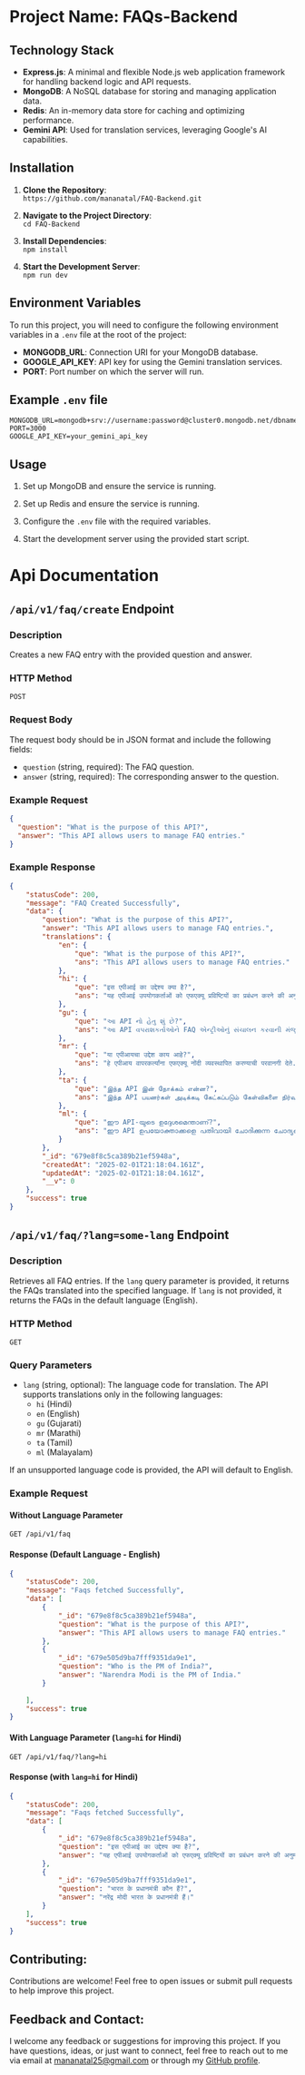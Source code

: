 # Project Name: FAQs-Backend 

## Technology Stack

- **Express.js**: A minimal and flexible Node.js web application framework for handling backend logic and API requests.  
- **MongoDB**: A NoSQL database for storing and managing application data.  
- **Redis**: An in-memory data store for caching and optimizing performance.  
- **Gemini API**: Used for translation services, leveraging Google's AI capabilities.  
 

## Installation
1. **Clone the Repository**:  
   `https://github.com/mananatal/FAQ-Backend.git`

2. **Navigate to the Project Directory**:  
   `cd FAQ-Backend`

3. **Install Dependencies**:  
   `npm install`

4. **Start the Development Server**:  
   `npm run dev`



## Environment Variables  

To run this project, you will need to configure the following environment variables in a `.env` file at the root of the project:  

- **MONGODB_URL**: Connection URI for your MongoDB database.  
- **GOOGLE_API_KEY**: API key for using the Gemini translation services.  
- **PORT**: Port number on which the server will run.  

## Example `.env` file  

```plaintext
MONGODB_URL=mongodb+srv://username:password@cluster0.mongodb.net/dbname
PORT=3000
GOOGLE_API_KEY=your_gemini_api_key
```

## Usage

1. Set up MongoDB and ensure the service is running.

2. Set up Redis and ensure the service is running.

3. Configure the `.env` file with the required variables.

4. Start the development server using the provided start script.



# Api Documentation

## `/api/v1/faq/create` Endpoint  

### Description  

Creates a new FAQ entry with the provided question and answer.  

### HTTP Method  

`POST`  

### Request Body  

The request body should be in JSON format and include the following fields:  

- `question` (string, required): The FAQ question.  
- `answer` (string, required): The corresponding answer to the question.  

### Example Request  

```json
{
  "question": "What is the purpose of this API?",
  "answer": "This API allows users to manage FAQ entries."
}
```
### Example Response  
```json
{
    "statusCode": 200,
    "message": "FAQ Created Successfully",
    "data": {
        "question": "What is the purpose of this API?",
        "answer": "This API allows users to manage FAQ entries.",
        "translations": {
            "en": {
                "que": "What is the purpose of this API?",
                "ans": "This API allows users to manage FAQ entries."
            },
            "hi": {
                "que": "इस एपीआई का उद्देश्य क्या है?",
                "ans": "यह एपीआई उपयोगकर्ताओं को एफएक्यू प्रविष्टियों का प्रबंधन करने की अनुमति देता है।"
            },
            "gu": {
                "que": "આ API નો હેતુ શું છે?",
                "ans": "આ API વપરાશકર્તાઓને FAQ એન્ટ્રીઓનું સંચાલન કરવાની મંજૂરી આપે છે."
            },
            "mr": {
                "que": "या एपीआयचा उद्देश काय आहे?",
                "ans": "हे एपीआय वापरकर्त्यांना एफएक्यू नोंदी व्यवस्थापित करण्याची परवानगी देते."
            },
            "ta": {
                "que": "இந்த API இன் நோக்கம் என்ன?",
                "ans": "இந்த API பயனர்கள் அடிக்கடி கேட்கப்படும் கேள்விகளை நிர்வகிக்க அனுமதிக்கிறது."
            },
            "ml": {
                "que": "ഈ API-യുടെ ഉദ്ദേശമെന്താണ്?",
                "ans": "ഈ API ഉപയോക്താക്കളെ പതിവായി ചോദിക്കുന്ന ചോദ്യങ്ങൾ കൈകാര്യം ചെയ്യാൻ അനുവദിക്കുന്നു."
            }
        },
        "_id": "679e8f8c5ca389b21ef5948a",
        "createdAt": "2025-02-01T21:18:04.161Z",
        "updatedAt": "2025-02-01T21:18:04.161Z",
        "__v": 0
    },
    "success": true
}

```


## `/api/v1/faq/?lang=some-lang` Endpoint  

### Description  

Retrieves all FAQ entries. If the `lang` query parameter is provided, it returns the FAQs translated into the specified language. If `lang` is not provided, it returns the FAQs in the default language (English).  

### HTTP Method  

`GET`  

### Query Parameters  

- `lang` (string, optional): The language code for translation. The API supports translations only in the following languages:  
  - `hi` (Hindi) 
  - `en` (English) 
  - `gu` (Gujarati)  
  - `mr` (Marathi)  
  - `ta` (Tamil)  
  - `ml` (Malayalam)  

If an unsupported language code is provided, the API will default to English.
  

### Example Request  

#### Without Language Parameter  
```http
GET /api/v1/faq
```

#### Response (Default Language - English)  
```json
{
    "statusCode": 200,
    "message": "Faqs fetched Successfully",
    "data": [
        {
            "_id": "679e8f8c5ca389b21ef5948a",
            "question": "What is the purpose of this API?",
            "answer": "This API allows users to manage FAQ entries."
        },
        {
            "_id": "679e505d9ba7fff9351da9e1",
            "question": "Who is the PM of India?",
            "answer": "Narendra Modi is the PM of India."
        }
        
    ],
    "success": true
}
```
#### With Language Parameter (`lang=hi` for Hindi)  
```http
GET /api/v1/faq/?lang=hi
```

#### Response (with `lang=hi` for Hindi)  
```json
{
    "statusCode": 200,
    "message": "Faqs fetched Successfully",
    "data": [
        {
            "_id": "679e8f8c5ca389b21ef5948a",
            "question": "इस एपीआई का उद्देश्य क्या है?",
            "answer": "यह एपीआई उपयोगकर्ताओं को एफएक्यू प्रविष्टियों का प्रबंधन करने की अनुमति देता है।"
        },
        {
            "_id": "679e505d9ba7fff9351da9e1",
            "question": "भारत के प्रधानमंत्री कौन हैं?",
            "answer": "नरेंद्र मोदी भारत के प्रधानमंत्री हैं।"
        }
    ],
    "success": true
}
```

## Contributing:
Contributions are welcome! Feel free to open issues or submit pull requests to help improve this project.

## Feedback and Contact:
I welcome any feedback or suggestions for improving this project. If you have questions, ideas, or just want to connect, feel free to reach out to me via email at [mananatal25@gmail.com](mailto:mananatal25@gmail.com) or through my [GitHub profile](https://github.com/mananatal).


